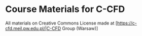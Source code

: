 # Course Materials for C-CFD
All materials on Creative Commons License made at [https://c-cfd.meil.pw.edu.pl/|C-CFD Group (Warsaw)]
